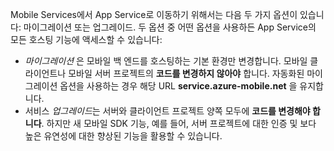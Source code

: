 Mobile Services에서 App Service로 이동하기 위해서는 다음 두 가지 옵션이 있습니다: 마이그레이션 또는 업그레이드. 두 옵션 중 어떤 옵션을 사용하든 App Service의 모든 호스팅 기능에 액세스할 수 있습니다:

* *마이그레이션* 은 모바일 백 엔드를 호스팅하는 기본 환경만 변경합니다. 모바일 클라이언트나 모바일 서버 프로젝트의 **코드를 변경하지 않아야** 합니다. 자동화된 마이그레이션 옵션을 사용하는 경우 해당 URL **service.azure-mobile.net** 을 유지합니다. 
* 서비스 *업그레이드*는 서버와 클라이언트 프로젝트 양쪽 모두에 **코드를 변경해야 합니다**. 하지만 새 모바일 SDK 기능, 예를 들어, 서버 프로젝트에 대한 인증 및 보다 높은 유연성에 대한 향상된 기능을 활용할 수 있습니다. 

